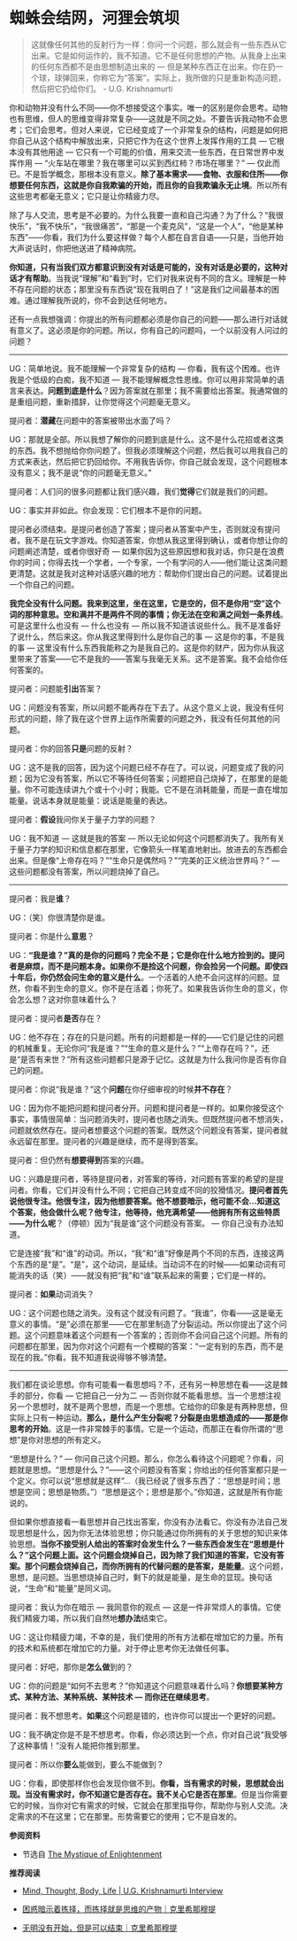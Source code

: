 # 蜘蛛会结网，河狸会筑坝


<!-- > 十方如来，同一道故。出离生死，皆以直心。       —《楞严经》 -->

> 这就像任何其他的反射行为一样：你问一个问题，那么就会有一些东西从它出来。它是如何运作的，我不知道。它不是任何思想的产物。从我身上出来的任何东西都不是由思想制造出来的 — 但是某种东西正在出来。你在扔一个球，球弹回来，你称它为“答案”。实际上，我所做的只是重新构造问题，然后把它扔给你们。            - U.G. Krishnamurti

你和动物并没有什么不同——你不想接受这个事实。唯一的区别是你会思考。动物也有思维，但人的思维变得非常复杂——这就是不同之处。不要告诉我动物不会思考；它们会思考。但对人来说，它已经变成了一个非常复杂的结构，问题是如何把你自己从这个结构中解放出来，只把它作为在这个世界上发挥作用的工具 — 它根本没有其他用途 — 它只有一个可能的价值，用来交流一些东西，在日常世界中发挥作用 — “火车站在哪里？我在哪里可以买到西红柿？市场在哪里？” — 仅此而已。不是哲学概念，那根本没有意义。**除了基本需求——食物、衣服和住所——你想要任何东西，这就是你自我欺骗的开始，而且你的自我欺骗永无止境**。所以所有这些思考都毫无意义；它只是让你精疲力尽。

除了与人交流，思考是不必要的。为什么我要一直和自己沟通？为了什么？“我很快乐”，“我不快乐”，“我很痛苦”，“那是一个麦克风”，“这是一个人”，“他是某种东西”——你看，我们为什么要这样做？每个人都在自言自语——只是，当他开始大声说话时，你把他送进了精神病院。

**你知道，只有当我们双方都意识到没有对话是可能的，没有对话是必要的，这种对话才有帮助**。当我说“理解”和“看到”时，它们对我来说有不同的含义。理解是一种不存在问题的状态；那里没有东西说“现在我明白了！”这是我们之间最基本的困难。通过理解我所说的，你不会到达任何地方。

还有一点我想强调：你提出的所有问题都必须是你自己的问题——那么进行对话就有意义了。这必须是你的问题。所以，你有自己的问题吗，一个以前没有人问过的问题？

---

UG：简单地说。我不能理解一个非常复杂的结构 — 你看，我有这个困难。也许我是个低级的白痴，我不知道 — 我不能理解概念性思维。你可以用非常简单的语言来表达。**问题到底是什么**？因为答案就在那里；我不需要给出答案。我通常做的是重组问题，重新措辞，让你觉得这个问题毫无意义。

提问者：**潜藏**在问题中的答案被带出水面了吗？

UG：那就是全部。所以我想了解你的问题到底是什么。这不是什么花招或者这类的东西。我不想抛给你你问题了。但我必须理解这个问题，然后我可以用我自己的方式来表达，然后把它扔回给你。不用我告诉你，你自己就会发现，这个问题根本没有意义；我不是说“你的问题毫无意义。”

提问者：人们问的很多问题都让我们感兴趣，我们**觉得**它们就是我们的问题。

UG：事实并非如此。你会发现：它们根本不是你的问题。

提问者必须结束。是提问者创造了答案；提问者从答案中产生，否则就没有提问者。我不是在玩文字游戏。你知道答案，你想从我这里得到确认，或者你想让你的问题阐述清楚，或者你很好奇 — 如果你因为这些原因想和我对话，你只是在浪费你的时间；你得去找一个学者，一个专家，一个有学问的人——他们能让这类问题更清楚。这就是我对这种对话感兴趣的地方：帮助你们提出自己的问题。试着提出一个你自己的问题。

**我完全没有什么问题。我来到这里，坐在这里，它是空的，但不是你用“空”这个词的那种意思。空和满并不是两件不同的事情；你无法在空和满之间划一条界线**。可是这里什么也没有 — 什么也没有 — 所以我不知道该说些什么。我不是准备好了说什么，然后来这。你从我这里得到什么是你自己的事 — 这是你的事，不是我的事 — 这里没有什么东西我能称之为是我自己的。这是你的财产，因为你从我这里带来了答案——它不是我的——答案与我毫无关系。这不是答案。我不会给你任何答案的。

提问者：问题能**引出**答案？

UG：问题没有答案，所以问题不能再存在下去了。从这个意义上说，我没有任何形式的问题，除了我在这个世界上运作所需要的问题之外，我没有任何其他的问题。

提问者：你的回答**只是**问题的反射？

UG：这不是我的回答，因为这个问题已经不存在了。可以说，问题变成了我的问题；因为它没有答案，所以它不等待任何答案；问题把自己烧掉了，在那里的是能量。你不可能连续讲九个或十个小时；我能。它不是在消耗能量，而是一直在增加能量。说话本身就是能量：说话是能量的表达。

提问者：**假设**我问你关于量子力学的问题？

UG：我不知道 — 这就是我的答案 — 所以无论如何这个问题都消失了。我所有关于量子力学的知识和信息都在那里，它像箭头一样笔直地射出。放进去的东西都会出来。但是像“上帝存在吗？”“生命只是偶然吗？”“完美的正义统治世界吗？” — 这些问题都没有答案，所以问题烧掉了自己。

---

提问者：我是**谁**？

UG：（笑）你很清楚你是谁。

提问者：你是什么**意思**？

UG：**“我是谁？”真的是你的问题吗？完全不是；它是你在什么地方捡到的。提问者是麻烦，而不是问题本身。如果你不是捡这个问题，你会捡另一个问题。即使四十年后，你仍然会问生命的意义是什么**。一个活着的人绝不会问这样的问题。显然，你看不到生命的意义。你不是在活着；你死了。如果我告诉你生命的意义，你会怎么想？这对你意味着什么？

提问者：提问者**是否**存在？

UG：他不存在；存在的只是问题。所有的问题都是一样的——它们是记住的问题的机械重复。无论你问“我是谁？”“生命的意义是什么？”“上帝存在吗？”，还是“是否有来世？”所有这些问题都只是源于记忆。这就是为什么我问你是否有你自己的问题。

提问者：你说“我是谁？”这个**问题**在你仔细审视的时候**并不存在**？

UG：因为你不能把问题和提问者分开。问题和提问者是一样的。如果你接受这个事实，事情很简单：当问题消失时，提问者也随之消失。但既然提问者不想消失，问题就依然存在。提问者想要这个问题的答案。既然这个问题没有答案，提问者就永远留在那里。提问者的兴趣是继续，而不是得到答案。

提问者：但仍然有**想要得到**答案的兴趣。

UG：兴趣是提问者，等待是提问者，对答案的等待，对问题有答案的希望的是提问者。你看，它们并没有什么不同；它把自己转变成不同的狡猾情况。**提问者首先说他很专注。他很专注，因为他想要答案。他不想要暗示，他可能不会…知道这个答案，他会做什么呢？他专注，他等待，他充满希望——他拥有所有这些特质——为什么呢**？（停顿）因为“我是谁”这个问题没有答案。 — 你自己没有办法知道。

它是连接“我”和“谁”的动词。所以，“我”和“谁”好像是两个不同的东西，连接这两个东西的是“是”。“是”，这个动词，是延续。当动词不在的时候——如果动词有可能消失的话（笑）——就没有把“我”和“谁”联系起来的需要；它们是一样的。

提问者：**如果**动词消失？

UG：这个问题也随之消失。没有这个就没有问题了。“我谁”，你看——这是毫无意义的事情。“是”必须在那里——它在那里制造了分裂运动。所以你提出了这个问题。这个问题意味着这个问题有一个答案的；否则你不会问自己这个问题。所有的问题都在那里，因为你对这个问题有一个模糊的答案：“一定有别的东西，而不是现在的我。”你看。我不知道我说得够不够清楚。

---

我们都在谈论思想。你有可能看一看思想吗？不，还有另一种思想在看——这是棘手的部分，你看 — 它把自己一分为二 — 否则你就不能看思想。当一个思想注视另一个思想时，就不是两个思想，而是一个思想。它给你的印象是有两种思想，但实际上只有一种运动。**那么，是什么产生分裂呢？分裂是由思想造成的——那是你思考的开始**。这是一件非常棘手的事情。它是一个运动，而那正在看你所谓的“思想”是你对思想的所有定义。

“思想是什么？” — 你问自己这个问题。那么，你怎么看待这个问题呢？你看，问题就是思想。“思想是什么？”——这个问题没有答案；你给出的任何答案都只是一个定义。你可以说“思想就是这样”…（我已经说了很多东西了：“思想是时间；思想是空间；思想是物质。”）“思想是这个；思想是那个。”你知道，这就是所有你能说的。

但如果你想直接看一看思想并自己找出答案，你没有办法看它。你没有办法自己发现思想是什么，因为你无法体验思想；你只能通过你所拥有的关于思想的知识来体验思想。**当你不接受别人给出的答案时会发生什么？一些东西会发生在“思想是什么？”这个问题上面。这个问题会烧掉自己，因为除了我们知道的答案，它没有答案。那个问题会烧掉自己，而你所拥有的代替问题的是答案，是能量**。这个问题，思想，是问题。当思想烧掉自己时，剩下的就是能量，是生命的显现。换句话说，“生命”和“能量”是同义词。

提问者：我认为你在暗示 — 我同意你的观点 — 这是一件非常烦人的事情。它使我们精疲力竭，所以我们自然地**想办法**结束它。

UG：这让你精疲力竭，不幸的是，我们使用的所有方法都在增加它的力量。所有的技术和系统都在增加它的力量。对于停止思考你无法做任何事。

提问者：好吧，那你是**怎么做**到的？

UG：你的问题是“如何不去思考？”你知道这个问题意味着什么吗？**你想要某种方式、某种方法、某种系统、某种技术 — 而你还在继续思考**。

提问者：我不想思考。**如果**这个问题是错的，也许你可以提出一个更好的问题。

UG：我不确定你是不是不想思考。你看，你必须达到一个点，你对自己说“我受够了这种事情！”没有人能把你推到那里。

提问者：所以你**要么**能做到，要么不能做到？

UG：你看，即使那样你也会发现你做不到。**你看，当有需求的时候，思想就会出现。当没有需求时，你不知道它是否存在。我不关心它是否在那里**。但是当你需要它的时候，当你对它有需求的时候，它就会在那里指导你，帮助你与别人交流。决定需求的不在这里；它在那里。形势需要它的使用；它不是自发的。


**参阅资料**

- 节选自 [The Mystique of Enlightenment](https://www.holybooks.com/wp-content/uploads/U.G.-Krishnamurti-The-Mystique-of-Enlightenment.pdf)

**推荐阅读**

- [Mind, Thought, Body, Life | U.G. Krishnamurti Interview](https://www.youtube.com/watch?v=x2HIcDgDgMs&t=101s)

- [困惑暗示着拣择，而拣择就是思维的产物｜克里希那穆提](https://mp.weixin.qq.com/s/mkNGE_tirtjpdrDvH1p0kg)

- [无明没有开始，但是可以结束｜克里希那穆提](https://mp.weixin.qq.com/s/PwHNWxSi9sNo6lb_k81y8w)

<!-- - [Are You Sure of That? | U.G. Krishnamurti](https://www.youtube.com/watch?v=mzTxLHpuNTo&t=3797s) -->

<!-- - [Quest For Permanent Happiness! | U.G. Krishnamurti Interview](https://www.youtube.com/watch?v=d_B8_A-RSIY) -->

<!-- - [世界的真相是什么? | 吴施无的知乎回答](https://www.zhihu.com/question/486546847/answer/3509777966) -->

<!-- - [《盲视》：关于永恒的未知](https://www.bilibili.com/video/BV1ZG411W7Hh/?spm_id_from=333.788.top_right_bar_window_custom_collection.content.click&vd_source=21db84374de3d6785c04b0329b69e5e5) -->

